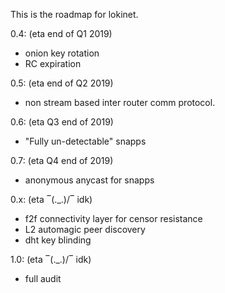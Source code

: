 This is the roadmap for lokinet.

0.4: (eta end of Q1 2019)

* onion key rotation
* RC expiration

0.5: (eta end of Q2 2019)

* non stream based inter router comm protocol.

0.6: (eta Q3 end of 2019)

* "Fully un-detectable" snapps

0.7: (eta Q4 end of 2019)

* anonymous anycast for snapps

0.x: (eta ‾\(._.)/‾ idk)

* f2f connectivity layer for censor resistance
* L2 automagic peer discovery
* dht key blinding

1.0: (eta ‾\(._.)/‾ idk)

* full audit
